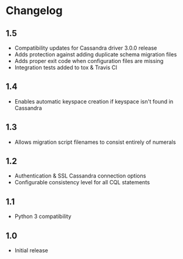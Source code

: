 Changelog
=========

1.5
---
- Compatibility updates for Cassandra driver 3.0.0 release
- Adds protection against adding duplicate schema migration files
- Adds proper exit code when configuration files are missing
- Integration tests added to tox & Travis CI

1.4
---
- Enables automatic keyspace creation if keyspace isn't found in Cassandra

1.3
---
- Allows migration script filenames to consist entirely of numerals

1.2
---
- Authentication & SSL Cassandra connection options
- Configurable consistency level for all CQL statements

1.1
---
- Python 3 compatibility

1.0
---
- Initial release
